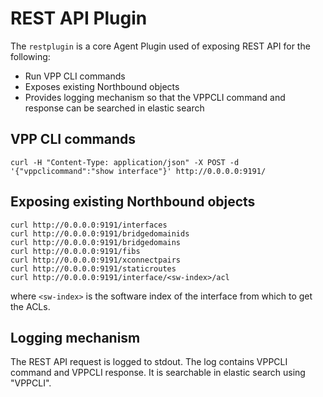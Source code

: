 # REST API Plugin

The `restplugin` is a core Agent Plugin used of exposing REST API for the following:
* Run VPP CLI commands
* Exposes existing Northbound objects
* Provides logging mechanism so that the VPPCLI command and response can be searched in elastic search

## VPP CLI commands
```
curl -H "Content-Type: application/json" -X POST -d '{"vppclicommand":"show interface"}' http://0.0.0.0:9191/
```

## Exposing existing Northbound objects
```
curl http://0.0.0.0:9191/interfaces
curl http://0.0.0.0:9191/bridgedomainids
curl http://0.0.0.0:9191/bridgedomains
curl http://0.0.0.0:9191/fibs
curl http://0.0.0.0:9191/xconnectpairs
curl http://0.0.0.0:9191/staticroutes
curl http://0.0.0.0:9191/interface/<sw-index>/acl
```
where `<sw-index>` is the software index of the interface from which to get
the ACLs.

## Logging mechanism
The REST API request is logged to stdout. The log contains VPPCLI command and VPPCLI response. It is searchable in elastic search using "VPPCLI".